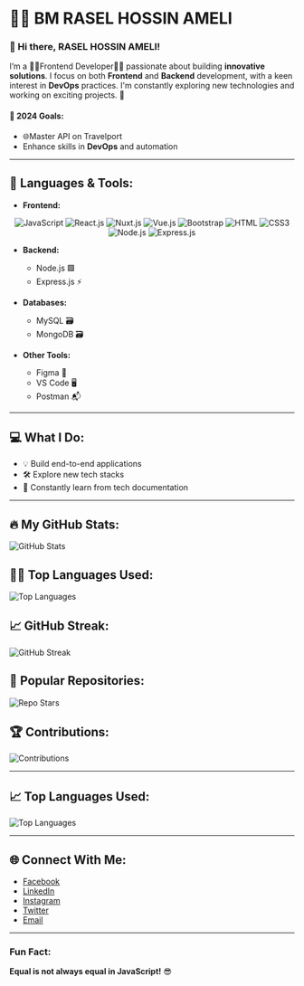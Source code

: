 # 👨‍💻 BM RASEL HOSSIN AMELI

### 👋 Hi there, RASEL HOSSIN AMELI!
I’m a 👨‍💻Frontend Developer👨‍💻 passionate about building **innovative solutions**. I focus on both **Frontend** and **Backend** development, with a keen interest in **DevOps** practices. I'm constantly exploring new technologies and working on exciting projects. 🚀

#### 🌱 **2024 Goals:**
- 🌐Master API on Travelport
- Enhance skills in **DevOps** and automation

---

## 🔧 **Languages & Tools:**

- **Frontend:**  
 <p align="center">
  <img src="https://camo.githubusercontent.com/a693e050c0d8265a68e9e8c0f8578c2d8a8017a5a5c74d015f4e8b9230068c4f/687474703a2f2f696d672e736869656c64732e696f2f62616467652f4a6176615363726970742d4646434133373f7374796c653d666c6173746963266c6f676f3d4a617661536372697074" alt="JavaScript" />
  <img src="https://camo.githubusercontent.com/2cfef6070b07dfe7be850c7e5c44d973c8e9a2d508cd6a8503b9a02e3ecbd59b/687474703a2f2f696d672e736869656c64732e696f2f62616467652f52656163742d4646434133373f7374796c653d666c6173746963266c6f676f3d5265616374" alt="React.js" />
  <img src="https://camo.githubusercontent.com/91d7dce6aaf9ed3c211e6b7f36ca289e83a2e400535f5453db5c9f9e5719ff62/687474703a2f2f696d672e736869656c64732e696f2f62616467652f4e7578742e6a732d3035423539313f7374796c653d666c6173746963266c6f676f3d4e7578742e6a73" alt="Nuxt.js" />
  <img src="https://camo.githubusercontent.com/273d41d470f2ea98c0a4d9f709f13a4b98163156db4eb7be385cf6d83a4f2706/687474703a2f2f696d672e736869656c64732e696f2f62616467652f5675652e6a732d4646434133373f7374796c653d666c6173746963266c6f676f3d5675652e6a73" alt="Vue.js" />
  <img src="https://camo.githubusercontent.com/c42e488ca2ac14e0181e5e5b69c4ab9ac2b429e23d0221e93ea19d5ab29d5634/687474703a2f2f696d672e736869656c64732e696f2f62616467652f426f6f7473747261702d4646434133373f7374796c653d666c6173746963266c6f676f3d426f6f747374726170" alt="Bootstrap" />
  <img src="https://camo.githubusercontent.com/d833cc560a7f6b0b5240e3b8e7bdb2e67b24f1b90b2c56b1b06d1978cced4fbc/687474703a2f2f696d672e736869656c64732e696f2f62616467652f48544d4c2d4646434133373f7374796c653d666c6173746963266c6f676f3d48544d4c" alt="HTML" />
  <img src="https://camo.githubusercontent.com/4c941c53977fa5b3b276d179fa89767223803930687761d25d1eaff3c6176937/687474703a2f2f696d672e736869656c64732e696f2f62616467652f435353332d4646434133373f7374796c653d666c6173746963266c6f676f3d43535333" alt="CSS3" />
  <img src="https://camo.githubusercontent.com/1c4c5c566ea33072d5cf9b2d5b6111009b66f02a9c22f8e21e74d7a5732d2bc3/687474703a2f2f696d672e736869656c64732e696f2f62616467652f4e6f64652e6a732d4646434133373f7374796c653d666c6173746963266c6f676f3d4e6f64652e6a73" alt="Node.js" />
  <img src="https://camo.githubusercontent.com/68e12b373dc5b3d13906eb1b54830015b14b3623856883a4b373648cb846c381/687474703a2f2f696d672e736869656c64732e696f2f62616467652f457870726573732e6a732d4646434133373f7374796c653d666c6173746963266c6f676f3d45787072657373" alt="Express.js" />
</p>
 

- **Backend:**  
  - Node.js 🟩  
  - Express.js ⚡  

- **Databases:**  
  - MySQL 🗃️  
  - MongoDB 🗃️  

- **Other Tools:**  
  - Figma 🎨  
  - VS Code 🖥️  
  - Postman 📬  


---

## 💻 **What I Do:**
- 💡 Build end-to-end applications
- 🛠️ Explore new tech stacks
- 📖 Constantly learn from tech documentation

---

## 🔥 **My GitHub Stats:**
![GitHub Stats](https://github-readme-stats.vercel.app/api?username=Rasel6268&show_icons=true&theme=radical)

## 🧑‍💻 **Top Languages Used:**
![Top Languages](https://github-readme-stats.vercel.app/api/top-langs/?username=Rasel6268&layout=compact&theme=radical)

## 📈 **GitHub Streak:**
![GitHub Streak](https://github-readme-streak-stats.herokuapp.com/?user=Rasel6268&theme=radical)

## 🌟 **Popular Repositories:**
![Repo Stars](https://img.shields.io/github/stars/Rasel6268/your-repository-name?style=for-the-badge)

## 🏆 **Contributions:**
![Contributions](https://img.shields.io/github/contributors/Rasel6268/your-repository-name?style=for-the-badge)

---

## 📈 **Top Languages Used:**
![Top Languages](https://github-readme-stats.vercel.app/api/top-langs/?username=Rasel6268&layout=compact&theme=radical)



---

## 🌐 **Connect With Me:**
- [Facebook](https://facebook.com/)
- [LinkedIn](https://linkedin.com/in/)
- [Instagram](https://instagram.com/)
- [Twitter](https://twitter.com/)
- [Email]()

---

### Fun Fact:
**Equal is not always equal in JavaScript!** 😎
